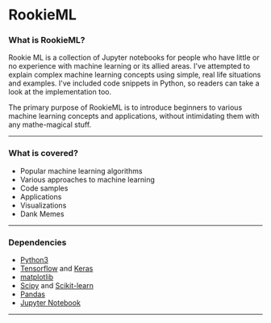 # RookieML

### What is RookieML?

Rookie ML is a collection of Jupyter notebooks for people who have little or no experience with machine learning or its allied areas. I've attempted to explain complex machine learning concepts using simple, real life situations and examples. I've included code snippets in Python, so readers can take a look at the implementation too.

The primary purpose of RookieML is to introduce beginners to various machine learning concepts and applications, without intimidating them with any mathe-magical stuff.

****

### What is covered?

- Popular machine learning algorithms
- Various approaches to machine learning
- Code samples
- Applications
- Visualizations
- Dank Memes

****

### Dependencies

- [Python3](https://www.python.org/downloads/)
- [Tensorflow](https://www.tensorflow.org/install/) and [Keras](https://keras.io/)
- [matplotlib](https://matplotlib.org/)
- [Scipy](https://www.scipy.org/) and [Scikit-learn](http://scikit-learn.org/)
- [Pandas](http://pandas.pydata.org/)
- [Jupyter Notebook](http://jupyter.org/install.html)

----
